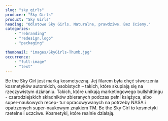 ```yaml
---
slug: "sky_girls"
producer: "Sky Girls"
product: "Sky Girls"
heading: "Odlotowe Sky Girls. Naturalne, prawdziwe. Bez ściemy."
categories:
    - "rebranding"
    - "redesign.logo"
    - "packaging"

thumbnail: "images/SkyGirls-Thumb.jpg"
occurrence:
    - "full-image"
    - "text"
---
```

Be the Sky Girl jest marką kosmetyczną. Jej filarem była chęć
stworzenia kosmetyków autorskich, osobistych – takich, które
skupiają się na rzeczywistym działaniu. Takich, które unikają
marketingowego bullshittingu - czarodziejskich składników
zbieranych podczas pełni księżyca, albo super-naukowych recep- tur
opracowywanych na potrzeby NASA i opatrzonych super-naukowym
znakiem TM. Be the Sky Girl to kosmetyki rzetelne i uczciwe.
Kosmetyki, które realnie działają.
  